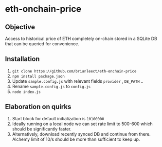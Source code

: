 # eth-onchain-price

## Objective
Access to historical price of ETH completely on-chain stored in a SQLite DB that can be queried for convenience.

## Installation
1. ``git clone https://github.com/brianleect/eth-onchain-price``
2. ``npm install package.json``
3. Update ``sample.config.js`` with relevant fields ``provider`` , ``DB_PATH`` ..
4. Rename ``sample.config.js`` to ``config.js``
5. ``node index.js``

## Elaboration on quirks
1. Start block for default initialization is ``10100000``
2. Ideally running on a local node we can set rate limit to 500-600 which should be significantly faster.
3. Alternatively, download recently synced DB and continue from there. Alchemy limit of 10/s should be more than sufficient to keep up.
